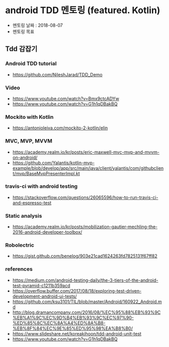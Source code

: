 # android TDD 멘토링 (featured. Kotlin)

* 멘토링 날짜 : 2018-08-07
* 멘토링 목표

## Tdd 감잡기
### Android TDD tutorial
* https://github.com/NileshJarad/TDD_Demo

### Video
* https://www.youtube.com/watch?v=Bmx9ctcADYw
* https://www.youtube.com/watch?v=G1h1qDBakBQ
### Mockito with Kotlin
* https://antonioleiva.com/mockito-2-kotlin/elin
### MVC, MVP, MVVM
* https://academy.realm.io/kr/posts/eric-maxwell-mvc-mvp-and-mvvm-on-android/
* https://github.com/Yalantis/kotlin-mvp-example/blob/develop/app/src/main/java/client/yalantis/com/githubclient/mvp/BaseMvpPresenterImpl.kt
### travis-ci with android testing
* https://stackoverflow.com/questions/26065596/how-to-run-travis-ci-and-espresso-test
### Static analysis
* https://academy.realm.io/kr/posts/mobilization-gautier-mechling-the-2016-android-developer-toolbox/
### Robolectric
* https://gist.github.com/benelog/903e21cad1624263fd7825131f67ff82
### references
* https://medium.com/android-testing-daily/the-3-tiers-of-the-android-test-pyramid-c1211b359acd
* https://overflow.buffer.com/2017/08/18/exploring-test-driven-development-android-ui-tests/
* https://github.com/ksu3101/TIL/blob/master/Android/160922_Android.md
* http://blog.dramancompany.com/2016/08/%EC%95%88%EB%93%9C%EB%A1%9C%EC%9D%B4%EB%93%9C%EC%97%90-%ED%85%8C%EC%8A%A4%ED%8A%B8-%EB%8F%84%EC%9E%85%ED%95%98%EA%B8%B0/
* https://www.slideshare.net/koreakihoon/tdd-android-unit-test
* https://www.youtube.com/watch?v=G1h1qDBakBQ
​

